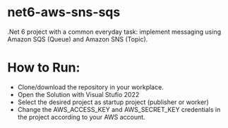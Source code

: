 # net6-aws-sns-sqs
.Net 6 project with a common everyday task: implement messaging using Amazon SQS (Queue) and Amazon SNS (Topic).

# How to Run:
- Clone/download the repository in your workplace.
- Open the Solution with Visual Stufio 2022
- Select the desired project as startup project (publisher or worker)
- Change the AWS_ACCESS_KEY and AWS_SECRET_KEY credentials in the project according to your AWS account.
